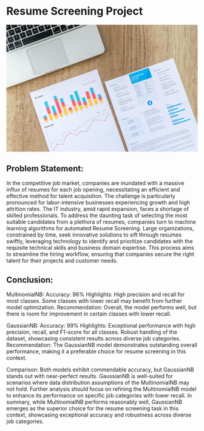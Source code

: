# Resume Screening Project

![Alt text](https://raw.githubusercontent.com/raviatkumar/Resume-Screening/main/Image/Resume.jpg)

## Problem Statement:

In the competitive job market, companies are inundated with a massive influx of resumes for each job opening, necessitating an efficient and effective method for talent acquisition. The challenge is particularly pronounced for labor-intensive businesses experiencing growth and high attrition rates. The IT industry, amid rapid expansion, faces a shortage of skilled professionals. To address the daunting task of selecting the most suitable candidates from a plethora of resumes, companies turn to machine learning algorithms for automated Resume Screening. Large organizations, constrained by time, seek innovative solutions to sift through resumes swiftly, leveraging technology to identify and prioritize candidates with the requisite technical skills and business domain expertise. This process aims to streamline the hiring workflow, ensuring that companies secure the right talent for their projects and customer needs.

## Conclusion:

MultinomialNB:
Accuracy: 96%
Highlights:
High precision and recall for most classes.
Some classes with lower recall may benefit from further model optimization.
Recommendation:
Overall, the model performs well, but there is room for improvement in certain classes with lower recall.

GaussianNB:
Accuracy: 99%
Highlights:
Exceptional performance with high precision, recall, and F1-score for all classes.
Robust handling of the dataset, showcasing consistent results across diverse job categories.
Recommendation:
The GaussianNB model demonstrates outstanding overall performance, making it a preferable choice for resume screening in this context.

Comparison:
Both models exhibit commendable accuracy, but GaussianNB stands out with near-perfect results.
GaussianNB is well-suited for scenarios where data distribution assumptions of the MultinomialNB may not hold.
Further analysis should focus on refining the MultinomialNB model to enhance its performance on specific job categories with lower recall.
In summary, while MultinomialNB performs reasonably well, GaussianNB emerges as the superior choice for the resume screening task in this context, showcasing exceptional accuracy and robustness across diverse job categories.
